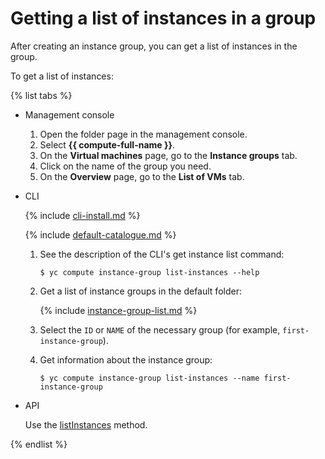 # Getting a list of instances in a group

After creating an instance group, you can get a list of instances in the group.

To get a list of instances:

{% list tabs %}

- Management console
  
  1. Open the folder page in the management console.
  1. Select **{{ compute-full-name }}**.
  1. On the **Virtual machines** page, go to the **Instance groups** tab.
  1. Click on the name of the group you need.
  1. On the **Overview** page, go to the **List of VMs** tab.
  
- CLI
  
  {% include [cli-install.md](../../../_includes/cli-install.md) %}
  
  {% include [default-catalogue.md](../../../_includes/default-catalogue.md) %}
  
  1. See the description of the CLI's get instance list command:
  
      ```
      $ yc compute instance-group list-instances --help
      ```
  
  1. Get a list of instance groups in the default folder:
  
      {% include [instance-group-list.md](../../../_includes/instance-groups/instance-group-list.md) %}
  
  1. Select the `ID` or `NAME` of the necessary group (for example, `first-instance-group`).
  
  1. Get information about the instance group:
  
      ```
      $ yc compute instance-group list-instances --name first-instance-group
      ```
  
- API
  
  Use the [listInstances](../../../_api-ref/compute/api-ref/InstanceGroup/listInstances.md) method.
  
{% endlist %}

